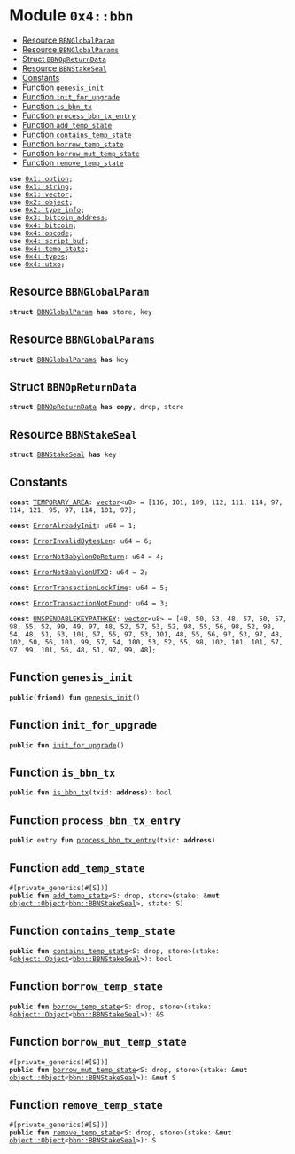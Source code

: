 
<a name="0x4_bbn"></a>

# Module `0x4::bbn`



-  [Resource `BBNGlobalParam`](#0x4_bbn_BBNGlobalParam)
-  [Resource `BBNGlobalParams`](#0x4_bbn_BBNGlobalParams)
-  [Struct `BBNOpReturnData`](#0x4_bbn_BBNOpReturnData)
-  [Resource `BBNStakeSeal`](#0x4_bbn_BBNStakeSeal)
-  [Constants](#@Constants_0)
-  [Function `genesis_init`](#0x4_bbn_genesis_init)
-  [Function `init_for_upgrade`](#0x4_bbn_init_for_upgrade)
-  [Function `is_bbn_tx`](#0x4_bbn_is_bbn_tx)
-  [Function `process_bbn_tx_entry`](#0x4_bbn_process_bbn_tx_entry)
-  [Function `add_temp_state`](#0x4_bbn_add_temp_state)
-  [Function `contains_temp_state`](#0x4_bbn_contains_temp_state)
-  [Function `borrow_temp_state`](#0x4_bbn_borrow_temp_state)
-  [Function `borrow_mut_temp_state`](#0x4_bbn_borrow_mut_temp_state)
-  [Function `remove_temp_state`](#0x4_bbn_remove_temp_state)


<pre><code><b>use</b> <a href="">0x1::option</a>;
<b>use</b> <a href="">0x1::string</a>;
<b>use</b> <a href="">0x1::vector</a>;
<b>use</b> <a href="">0x2::object</a>;
<b>use</b> <a href="">0x2::type_info</a>;
<b>use</b> <a href="">0x3::bitcoin_address</a>;
<b>use</b> <a href="bitcoin.md#0x4_bitcoin">0x4::bitcoin</a>;
<b>use</b> <a href="opcode.md#0x4_opcode">0x4::opcode</a>;
<b>use</b> <a href="script_buf.md#0x4_script_buf">0x4::script_buf</a>;
<b>use</b> <a href="temp_state.md#0x4_temp_state">0x4::temp_state</a>;
<b>use</b> <a href="types.md#0x4_types">0x4::types</a>;
<b>use</b> <a href="utxo.md#0x4_utxo">0x4::utxo</a>;
</code></pre>



<a name="0x4_bbn_BBNGlobalParam"></a>

## Resource `BBNGlobalParam`



<pre><code><b>struct</b> <a href="bbn.md#0x4_bbn_BBNGlobalParam">BBNGlobalParam</a> <b>has</b> store, key
</code></pre>



<a name="0x4_bbn_BBNGlobalParams"></a>

## Resource `BBNGlobalParams`



<pre><code><b>struct</b> <a href="bbn.md#0x4_bbn_BBNGlobalParams">BBNGlobalParams</a> <b>has</b> key
</code></pre>



<a name="0x4_bbn_BBNOpReturnData"></a>

## Struct `BBNOpReturnData`



<pre><code><b>struct</b> <a href="bbn.md#0x4_bbn_BBNOpReturnData">BBNOpReturnData</a> <b>has</b> <b>copy</b>, drop, store
</code></pre>



<a name="0x4_bbn_BBNStakeSeal"></a>

## Resource `BBNStakeSeal`



<pre><code><b>struct</b> <a href="bbn.md#0x4_bbn_BBNStakeSeal">BBNStakeSeal</a> <b>has</b> key
</code></pre>



<a name="@Constants_0"></a>

## Constants


<a name="0x4_bbn_TEMPORARY_AREA"></a>



<pre><code><b>const</b> <a href="bbn.md#0x4_bbn_TEMPORARY_AREA">TEMPORARY_AREA</a>: <a href="">vector</a>&lt;u8&gt; = [116, 101, 109, 112, 111, 114, 97, 114, 121, 95, 97, 114, 101, 97];
</code></pre>



<a name="0x4_bbn_ErrorAlreadyInit"></a>



<pre><code><b>const</b> <a href="bbn.md#0x4_bbn_ErrorAlreadyInit">ErrorAlreadyInit</a>: u64 = 1;
</code></pre>



<a name="0x4_bbn_ErrorInvalidBytesLen"></a>



<pre><code><b>const</b> <a href="bbn.md#0x4_bbn_ErrorInvalidBytesLen">ErrorInvalidBytesLen</a>: u64 = 6;
</code></pre>



<a name="0x4_bbn_ErrorNotBabylonOpReturn"></a>



<pre><code><b>const</b> <a href="bbn.md#0x4_bbn_ErrorNotBabylonOpReturn">ErrorNotBabylonOpReturn</a>: u64 = 4;
</code></pre>



<a name="0x4_bbn_ErrorNotBabylonUTXO"></a>



<pre><code><b>const</b> <a href="bbn.md#0x4_bbn_ErrorNotBabylonUTXO">ErrorNotBabylonUTXO</a>: u64 = 2;
</code></pre>



<a name="0x4_bbn_ErrorTransactionLockTime"></a>



<pre><code><b>const</b> <a href="bbn.md#0x4_bbn_ErrorTransactionLockTime">ErrorTransactionLockTime</a>: u64 = 5;
</code></pre>



<a name="0x4_bbn_ErrorTransactionNotFound"></a>



<pre><code><b>const</b> <a href="bbn.md#0x4_bbn_ErrorTransactionNotFound">ErrorTransactionNotFound</a>: u64 = 3;
</code></pre>



<a name="0x4_bbn_UNSPENDABLEKEYPATHKEY"></a>



<pre><code><b>const</b> <a href="bbn.md#0x4_bbn_UNSPENDABLEKEYPATHKEY">UNSPENDABLEKEYPATHKEY</a>: <a href="">vector</a>&lt;u8&gt; = [48, 50, 53, 48, 57, 50, 57, 98, 55, 52, 99, 49, 97, 48, 52, 57, 53, 52, 98, 55, 56, 98, 52, 98, 54, 48, 51, 53, 101, 57, 55, 97, 53, 101, 48, 55, 56, 97, 53, 97, 48, 102, 50, 56, 101, 99, 57, 54, 100, 53, 52, 55, 98, 102, 101, 101, 57, 97, 99, 101, 56, 48, 51, 97, 99, 48];
</code></pre>



<a name="0x4_bbn_genesis_init"></a>

## Function `genesis_init`



<pre><code><b>public</b>(<b>friend</b>) <b>fun</b> <a href="bbn.md#0x4_bbn_genesis_init">genesis_init</a>()
</code></pre>



<a name="0x4_bbn_init_for_upgrade"></a>

## Function `init_for_upgrade`



<pre><code><b>public</b> <b>fun</b> <a href="bbn.md#0x4_bbn_init_for_upgrade">init_for_upgrade</a>()
</code></pre>



<a name="0x4_bbn_is_bbn_tx"></a>

## Function `is_bbn_tx`



<pre><code><b>public</b> <b>fun</b> <a href="bbn.md#0x4_bbn_is_bbn_tx">is_bbn_tx</a>(txid: <b>address</b>): bool
</code></pre>



<a name="0x4_bbn_process_bbn_tx_entry"></a>

## Function `process_bbn_tx_entry`



<pre><code><b>public</b> entry <b>fun</b> <a href="bbn.md#0x4_bbn_process_bbn_tx_entry">process_bbn_tx_entry</a>(txid: <b>address</b>)
</code></pre>



<a name="0x4_bbn_add_temp_state"></a>

## Function `add_temp_state`



<pre><code>#[private_generics(#[S])]
<b>public</b> <b>fun</b> <a href="bbn.md#0x4_bbn_add_temp_state">add_temp_state</a>&lt;S: drop, store&gt;(stake: &<b>mut</b> <a href="_Object">object::Object</a>&lt;<a href="bbn.md#0x4_bbn_BBNStakeSeal">bbn::BBNStakeSeal</a>&gt;, state: S)
</code></pre>



<a name="0x4_bbn_contains_temp_state"></a>

## Function `contains_temp_state`



<pre><code><b>public</b> <b>fun</b> <a href="bbn.md#0x4_bbn_contains_temp_state">contains_temp_state</a>&lt;S: drop, store&gt;(stake: &<a href="_Object">object::Object</a>&lt;<a href="bbn.md#0x4_bbn_BBNStakeSeal">bbn::BBNStakeSeal</a>&gt;): bool
</code></pre>



<a name="0x4_bbn_borrow_temp_state"></a>

## Function `borrow_temp_state`



<pre><code><b>public</b> <b>fun</b> <a href="bbn.md#0x4_bbn_borrow_temp_state">borrow_temp_state</a>&lt;S: drop, store&gt;(stake: &<a href="_Object">object::Object</a>&lt;<a href="bbn.md#0x4_bbn_BBNStakeSeal">bbn::BBNStakeSeal</a>&gt;): &S
</code></pre>



<a name="0x4_bbn_borrow_mut_temp_state"></a>

## Function `borrow_mut_temp_state`



<pre><code>#[private_generics(#[S])]
<b>public</b> <b>fun</b> <a href="bbn.md#0x4_bbn_borrow_mut_temp_state">borrow_mut_temp_state</a>&lt;S: drop, store&gt;(stake: &<b>mut</b> <a href="_Object">object::Object</a>&lt;<a href="bbn.md#0x4_bbn_BBNStakeSeal">bbn::BBNStakeSeal</a>&gt;): &<b>mut</b> S
</code></pre>



<a name="0x4_bbn_remove_temp_state"></a>

## Function `remove_temp_state`



<pre><code>#[private_generics(#[S])]
<b>public</b> <b>fun</b> <a href="bbn.md#0x4_bbn_remove_temp_state">remove_temp_state</a>&lt;S: drop, store&gt;(stake: &<b>mut</b> <a href="_Object">object::Object</a>&lt;<a href="bbn.md#0x4_bbn_BBNStakeSeal">bbn::BBNStakeSeal</a>&gt;): S
</code></pre>
